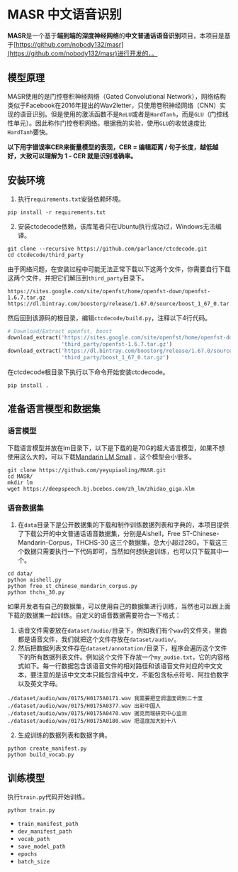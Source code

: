 # MASR 中文语音识别

**MASR**是一个基于**端到端的深度神经网络**的**中文普通话语音识别**项目，本项目是基于[https://github.com/nobody132/masr](https://github.com/nobody132/masr)进行开发的，。

## 模型原理

MASR使用的是门控卷积神经网络（Gated Convolutional Network），网络结构类似于Facebook在2016年提出的Wav2letter，只使用卷积神经网络（CNN）实现的语音识别。但是使用的激活函数不是`ReLU`或者是`HardTanh`，而是`GLU`（门控线性单元）。因此称作门控卷积网络。根据我的实验，使用`GLU`的收敛速度比`HardTanh`要快。

**以下用字错误率CER来衡量模型的表现，CER = 编辑距离 / 句子长度，越低越好，大致可以理解为 1 - CER 就是识别准确率。**

## 安装环境

1. 执行`requirements.txt`安装依赖环境。
```shell script
pip install -r requirements.txt
```

2. 安装ctcdecode依赖，该库笔者只在Ubuntu执行成功过，Windows无法编译。
```shell script
git clone --recursive https://github.com/parlance/ctcdecode.git
cd ctcdecode/third_party
```

由于网络问题，在安装过程中可能无法正常下载以下这两个文件，你需要自行下载这两个文件，并把它们解压到`third_party`目录下。
```shell script
https://sites.google.com/site/openfst/home/openfst-down/openfst-1.6.7.tar.gz
https://dl.bintray.com/boostorg/release/1.67.0/source/boost_1_67_0.tar.gz
```

然后回到该源码的根目录，编辑`ctcdecode/build.py`，注释以下4行代码。
```python
# Download/Extract openfst, boost
download_extract('https://sites.google.com/site/openfst/home/openfst-down/openfst-1.6.7.tar.gz',
                 'third_party/openfst-1.6.7.tar.gz')
download_extract('https://dl.bintray.com/boostorg/release/1.67.0/source/boost_1_67_0.tar.gz',
                 'third_party/boost_1_67_0.tar.gz')
```

在ctcdecode根目录下执行以下命令开始安装ctcdecode。
```shell script
pip install .
```

## 准备语言模型和数据集

### 语言模型
下载语言模型并放在lm目录下，以下是下载的是70G的超大语言模型，如果不想使用这么大的，可以下载[Mandarin LM Small](https://deepspeech.bj.bcebos.com/zh_lm/zh_giga.no_cna_cmn.prune01244.klm) ，这个模型会小很多。
```shell script
git clone https://github.com/yeyupiaoling/MASR.git
cd MASR/
mkdir lm
wget https://deepspeech.bj.bcebos.com/zh_lm/zhidao_giga.klm
```

### 语音数据集
1. 在`data`目录下是公开数据集的下载和制作训练数据列表和字典的，本项目提供了下载公开的中文普通话语音数据集，分别是Aishell，Free ST-Chinese-Mandarin-Corpus，THCHS-30 这三个数据集，总大小超过28G。下载这三个数据只需要执行一下代码即可，当然如何想快速训练，也可以只下载其中一个。
```shell script
cd data/
python aishell.py
python free_st_chinese_mandarin_corpus.py
python thchs_30.py
```

如果开发者有自己的数据集，可以使用自己的数据集进行训练，当然也可以跟上面下载的数据集一起训练。自定义的语音数据需要符合一下格式：
1. 语音文件需要放在`dataset/audio/`目录下，例如我们有个`wav`的文件夹，里面都是语音文件，我们就把这个文件存放在`dataset/audio/`。
2. 然后把数据列表文件存在`dataset/annotation/`目录下，程序会遍历这个文件下的所有数据列表文件。例如这个文件下存放一个`my_audio.txt`，它的内容格式如下。每一行数据包含该语音文件的相对路径和该语音文件对应的中文文本，要注意的是该中文文本只能包含纯中文，不能包含标点符号、阿拉伯数字以及英文字母。
```shell script
./dataset/audio/wav/0175/H0175A0171.wav 我需要把空调温度调到二十度
./dataset/audio/wav/0175/H0175A0377.wav 出彩中国人
./dataset/audio/wav/0175/H0175A0470.wav 据克而瑞研究中心监测
./dataset/audio/wav/0175/H0175A0180.wav 把温度加大到十八
```

2. 生成训练的数据列表和数据字典。
```shell script
python create_manifest.py
python build_vocab.py
```

## 训练模型

执行`train.py`代码开始训练。
```shell script
python train.py
```

 - `train_manifest_path`
 - `dev_manifest_path`
 - `vocab_path`
 - `save_model_path`
 - `epochs`
 - `batch_size`